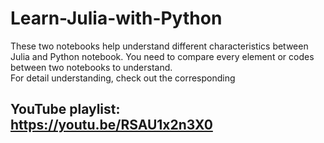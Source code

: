 # Learn-Julia-with-Python
These two notebooks help understand different characteristics between Julia and Python notebook. You need to compare every element or codes between two notebooks to understand. <br>
For detail understanding, check out the corresponding 
## YouTube playlist: <br> https://youtu.be/RSAU1x2n3X0
